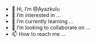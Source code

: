 - 👋 Hi, I’m @Ayazkulu
- 👀 I’m interested in ...
- 🌱 I’m currently learning ...
- 💞️ I’m looking to collaborate on ...
- 📫 How to reach me ...

<!---
Ayazkulu/Ayazkulu is a ✨ special ✨ repository because its `README.md` (this file) appears on your GitHub profile.
You can click the Preview link to take a look at your changes.
--->
